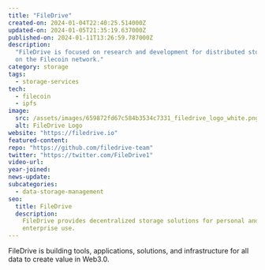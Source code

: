 ```yaml
---
title: "FileDrive"
created-on: 2024-01-04T22:40:25.514000Z
updated-on: 2024-01-05T21:35:19.637000Z
published-on: 2024-01-11T13:26:59.787000Z
description:
  "FileDrive is focused on research and development for distributed storage
  on the Filecoin network."
category: storage
tags:
  - storage-services
tech:
  - filecoin
  - ipfs
image:
  src: /assets/images/659872fd67c584b3534c7331_filedrive_logo_white.png
  alt: FileDrive Logo
website: "https://filedrive.io"
featured-content:
repo: "https://github.com/filedrive-team"
twitter: "https://twitter.com/FileDrive1"
video-url:
year-joined:
news-update:
subcategories:
  - data-storage-management
seo:
  title: FileDrive
  description:
    FileDrive provides decentralized storage solutions for personal and
    enterprise use.
---
```


FileDrive is building tools, applications, solutions, and infrastructure for all data to create value in Web3.0.
